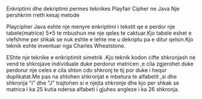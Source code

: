   Enkriptimi dhe dekriptimi permes teknikes Playfair Cipher ne Java
 Nje pershkrim rreth kesaj metode 


Playcipher Java eshte nje menyre enkriptimi i tekstit qe e perdor nje tabele(matrice) 5*5 te mbushun me nje qeles te caktuar.Kjo tabele eshet e vlefshme per shkak se nuk eshte e lehte me u dekriptu pa e ditur qelsin.Kjo teknik eshte inventuar nga Charles Wheatstone.

EShte nje teknike e enkriptimit simetrik .Kjo teknik kodon cifte shkronjash ne vend te shkrojave individuale duke perdorur matricen ,e cila zgjerohet duke perdorur nje celes e cila shton cdo shkronj te tij por duke i hequr duplikatat.Me pas na shtohen shkronjat e mbetura te alfabetit ,si dhe shkronja "i" dhe "J" trajtohen si e njejta shkronje dhe kjo per shkak se matrica i ka 25 kutia ndersa alfabeti i gjuhes angleze i ka 26 shkronja.


